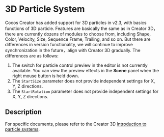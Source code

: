 # 3D Particle System

Cocos Creator has added support for 3D particles in v2.3, with basics functions of 3D particle. Features are basically the same as in Creator 3D，there are currently dozens of modules to choose from, including Shape, Color, Velocity, Size, Sequence Frame, Trailing, and so on. But there are differences in version functionality, we will continue to improve synchronization in the future，align with Creator 3D gradually. The differences are as follows:

1. The switch for particle control preview in the editor is not currently available. You can view the preview effects in the **Scene** panel when the right mouse button is held down.
2. The `StartSize` parameter does not provide independent settings for X, Y, Z directions.
3. The `StartRotation` parameter does not provide independent settings for X, Y, Z directions.

## Description

For specific documents, please refer to the Creator 3D [Introduction to particle systems](https://docs.cocos.com/creator3d/manual/en/particle-system/overview.html).
